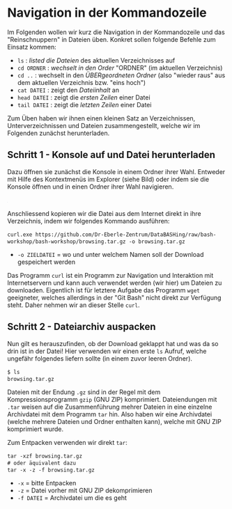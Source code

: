 # Navigation in der Kommandozeile

Im Folgenden wollen wir kurz die Navigation in der Kommandozeile und das "Reinschnuppern" in Dateien üben.
Konkret sollen folgende Befehle zum Einsatz kommen:

-   `ls` : *listed die Dateien* des aktuellen Verzeichnisses auf
-   `cd ORDNER` : *wechselt in den Order* "ORDNER" (im aktuellen Verzeichnis)
-   `cd ..` : wechselt in den *ÜBERgeordneten Ordner* (also "wieder raus" aus dem aktuellen Verzeichnis bzw. "eins hoch")
-   `cat DATEI` : zeigt den *Dateiinhalt* an
-   `head DATEI` : zeigt die *ersten Zeilen* einer Datei
-   `tail DATEI` : zeigt die *letzten Zeilen* einer Datei

Zum Üben haben wir ihnen einen kleinen Satz an Verzeichnissen, Unterverzeichnissen und Dateien zusammengestellt, welche wir im Folgenden zunächst herunterladen.

## Schritt 1 - Konsole auf und Datei herunterladen

Dazu öffnen sie zunächst die Konsole in einem Ordner ihrer Wahl.
Entweder mit Hilfe des Kontextmenüs im Explorer (siehe Bild) oder indem sie die Konsole öffnen und in einen Ordner ihrer Wahl navigieren.

[<img src="./git-bash-via-context-menu.png" width="0.5"/>](./git-bash-via-context-menu.png)

Anschliessend kopieren wir die Datei aus dem Internet direkt in ihre Verzeichnis, indem wir folgendes Kommando ausführen:

```{bash}
curl.exe https://github.com/Dr-Eberle-Zentrum/DataBASHing/raw/bash-workshop/bash-workshop/browsing.tar.gz -o browsing.tar.gz
```

- `-o ZIELDATEI` = wo und unter welchem Namen soll der Download gespeichert werden

Das Programm `curl` ist ein Programm zur Navigation und Interaktion mit Internetservern und kann auch verwendet werden (wir hier) um Dateien zu downloaden.
Eigentlich ist für letztere Aufgabe das Programm `wget` geeigneter, welches allerdings in der "Git Bash" nicht direkt zur Verfügung steht.
Daher nehmen wir an dieser Stelle `curl`.

## Schritt 2 - Dateiarchiv auspacken

Nun gilt es herauszufinden, ob der Download geklappt hat und was da so drin ist in der Datei!
Hier verwenden wir einen erste `ls` Aufruf, welche ungefähr folgendes liefern sollte (in einem zuvor leeren Ordner).

```{bash}
$ ls
browsing.tar.gz

```

Dateien mit der Endung `.gz` sind in der Regel mit dem Kompressionsprogramm `gzip` (GNU ZIP) komprimiert.
Dateiendungen mit `.tar` weisen auf die Zusammenführung mehrer Dateien in eine einzelne Archivdatei mit dem Programm `tar` hin.
Also haben wir eine Archivdatei (welche mehrere Dateien und Ordner enthalten kann), welche mit GNU ZIP komprimiert wurde.

Zum Entpacken verwenden wir direkt `tar`:

```{bash}
tar -xzf browsing.tar.gz
# oder äquivalent dazu
tar -x -z -f browsing.tar.gz
```

- `-x` = bitte Entpacken
- `-z` = Datei vorher mit GNU ZIP dekomprimieren
- `-f DATEI` = Archivdatei um die es geht

